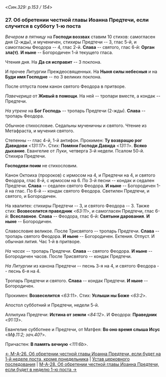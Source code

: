 
<*Син.329: p.153 / 154*>

### 27. Об обретении честной главы Иоанна Предтечи, если случится в субботу 1-ю поста  

*Вечером в пятницу* на **Господи воззвах** ставим 10 стихов: самогласен дня (2-жды), 
и мученичен, стихиры Предтечи -- 3, глас 5-й, и самогласны Феодора -- 4, глас 2-й. 
**Слава** -- святого, глас 6-й: **Орган зла(т)**. 
**И ныне** -- Богородичен 1-й текущего гласа. 

Чтения дня. На **Да ся исправит** -- 3 поклона. 

И прочее Литургии Преждеосвященных. 
На **Ныня силы небесныя** и на **Буди имя Господне** -- по 3 великих поклона.

После отпуста поем канон святого Феодора в притворе. 

*Павечерица* от **Живый в помощи**. На ней -- тропари вместе, а кондак -- Предтечи. 

*На утрене* на **Бог Господь** -- тропарь Предтечи (2-жды). 
**Слава** -- тропарь Феодора. 

Обычное стихословие. Седальны мученичны и святого. 
Чтение из Метафраста, и мучения святого. 

Степенны -- глас 4-й, 1-й антифон. 
Прокимен: **Ту возвращю рог Давидови** <*131:17*>.
Стих: **Помяни Господи Давида** <*131:1*>.
**Всяко дыхание**.
Евангелие от Луки, четверга 3-й недели.
Псалом 50-й. Стихира Предтечи.

**Господеви поим** не стихословим. 

Канон Октоиха (пророков) с ирмосом на 4, и Предтечи на 4, и святого Феодора, 
глас 8-й, с ирмосом на 6.
По 3-й песни -- кондак и седален Предтечи. **Слава** -- седален святого Феодора. 
**И ныне** -- Богородичен 1-й на глас. 
По 6-й -- кондак святого Феодора. 
Светилен Предтечи, и святого, и Богородичен. 

На хвалитех: стихиры Предтечи -- 3, и святого Феодора -- 3. 
Также стих: **Возвеселится праведник** <*63:11*>, и самогласен Предтечи, 
глас 6-й: **Всеславное**. **Слава** -- Феодора, глас 6-й: **Святыни дарования**. 
**И ныне** -- Богородичен. 

Славословие великое. 
После Трисвятого -- тропарь Предтечи. **Слава** -- тропарь святого Феодора. 
**И ныне** -- Богородичен. Ектения. Отпуст. 
И обычная лития. Час 1-й в притворе. 

*На часах* -- тропарь Предтечи. **Слава** -- святого Феодора. 
**И ныне** -- Богородичен часов. 
После Трисвятого -- кондак Предтечи. 

*На Литургии* из канона Предтечи -- песнь 3-я на 4, и святого Феодора -- песнь 6-я на 4. 

Тропарь Предтечи и святого. **Слава** -- кондак Предтечи. **И ныне** -- Богородичен. 

Прокимен: **Возвеселится** <*63:11*>.
Стих: **Услыши ны Боже** <*63:2*>.

Апостол субботний и Предтечи, недели 5-й. 

Аллилуиа Предтечи: **Истина от земли** <*84:12*>. 
И Феодора: **Праведник** <*91:13*>.

Евангелие субботнее и Предтечи, от Матфея: **Во оно время слыша Исус** <*Мф.11:2; зач.40?*>.

Причастен: **В память вечную** <*111:6b*>.

[← М-A-26. Об обретении честной главы Иоанна Предтечи, если будет на 1-й неделе поста, кроме понедельника](m_329_026.md)
| [Устав церковного последования](README.md)
| [М-A-28. Об обретении честной главы Иоанна Предтечи, если будет в неделю 1-ю поста →](m_329_028.md)
